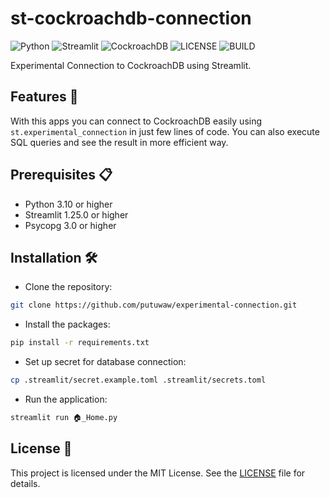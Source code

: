 # st-cockroachdb-connection

![Python](https://img.shields.io/badge/Python-FFD43B?style=for-the-badge&logo=python&logoColor=blue)
![Streamlit](https://img.shields.io/badge/Streamlit-FF4B4B?style=for-the-badge&logo=Streamlit&logoColor=white)
![CockroachDB](https://img.shields.io/badge/CockroachDB-6933FF?style=for-the-badge&logo=Cockroach%20Labs&logoColor=white)
![LICENSE](https://img.shields.io/github/license/putuwaw/experimental-connection?style=for-the-badge)
![BUILD](https://img.shields.io/github/actions/workflow/status/putuwaw/experimental-connection/streamlit.yml?style=for-the-badge)

Experimental Connection to CockroachDB using Streamlit.

## Features 🚀

With this apps you can connect to CockroachDB easily using `st.experimental_connection` in just few lines of code. You can also execute SQL queries and see the result in more efficient way.

## Prerequisites 📋

- Python 3.10 or higher
- Streamlit 1.25.0 or higher
- Psycopg 3.0 or higher

## Installation 🛠

- Clone the repository:

```bash
git clone https://github.com/putuwaw/experimental-connection.git
```

- Install the packages:

```bash
pip install -r requirements.txt
```

- Set up secret for database connection:

```bash
cp .streamlit/secret.example.toml .streamlit/secrets.toml
```

- Run the application:

```bash
streamlit run 🏠_Home.py
```

## License 📝

This project is licensed under the MIT License. See the [LICENSE](LICENSE) file for details.
